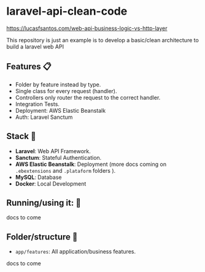 # laravel-api-clean-code

https://lucasfsantos.com/web-api-business-logic-vs-http-layer

This repository is just an example is to develop a basic/clean architecture to build a laravel web API

## Features :clipboard:

-   Folder by feature instead by type.
-   Single class for every request (handler).
-   Controllers only router the request to the correct handler.
-   Integration Tests.
-   Deployment: AWS Elastic Beanstalk
-   Auth: Laravel Sanctum

## Stack :rocket:

-   **Laravel**: Web API Framework.
-   **Sanctum**: Stateful Authentication.
-   **AWS Elastic Beanstalk**: Deployment (more docs coming on `.ebextensions` and `.plataform` folders ).
-   **MySQL**: Database
-   **Docker**: Local Development

## Running/using it: :hammer:

docs to come

## Folder/structure :file_folder:

-   `app/features`: All application/business features.

docs to come
